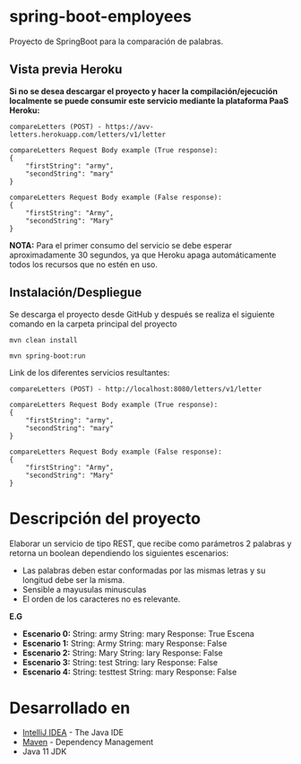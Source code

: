 # spring-boot-employees

Proyecto de SpringBoot para la comparación de palabras.

## Vista previa Heroku

**Si no se desea descargar el proyecto y hacer la compilación/ejecución localmente se puede consumir este servicio mediante la plataforma PaaS Heroku:**

```
compareLetters (POST) - https://avv-letters.herokuapp.com/letters/v1/letter

compareLetters Request Body example (True response):
{
    "firstString": "army",
    "secondString": "mary"
}

compareLetters Request Body example (False response):
{
    "firstString": "Army",
    "secondString": "Mary"
}
```

**NOTA:** Para el primer consumo del servicio se debe esperar aproximadamente 30 segundos, ya que Heroku apaga automáticamente todos los recursos que no estén en uso.

## Instalación/Despliegue

Se descarga el proyecto desde GitHub y después se realiza el siguiente comando en la carpeta principal del proyecto
```
mvn clean install

mvn spring-boot:run
```
Link de los diferentes servicios resultantes:
```
compareLetters (POST) - http://localhost:8080/letters/v1/letter

compareLetters Request Body example (True response):
{
    "firstString": "army",
    "secondString": "mary"
}

compareLetters Request Body example (False response):
{
    "firstString": "Army",
    "secondString": "Mary"
}
```

# Descripción del proyecto

Elaborar un servicio de tipo REST, que recibe como parámetros 2 palabras y retorna un boolean dependiendo los siguientes escenarios: 
- Las palabras deben estar conformadas por las mismas letras y su longitud debe ser la misma. 
- Sensible a mayusulas minusculas
- El orden de los caracteres no es relevante. 

**E.G** 
- **Escenario 0:** String: army String: mary Response: True Escena
- **Escenario 1:** String: Army String: mary Response: False 
- **Escenario 2:** String: Mary String: lary Response: False 
- **Escenario 3:** String: test String: lary Response: False 
- **Escenario 4:** String: testtest String: mary Response: False 

# Desarrollado en

* [IntelliJ IDEA](https://www.jetbrains.com/idea/) - The Java IDE
* [Maven](https://maven.apache.org/) - Dependency Management
* Java 11 JDK
